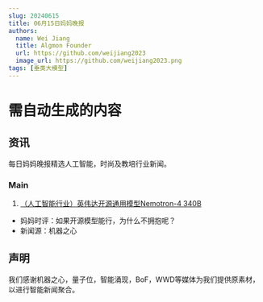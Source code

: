 ```yaml
---
slug: 20240615
title: 06月15日妈妈晚报
authors:
  name: Wei Jiang
  title: Algmon Founder
  url: https://github.com/weijiang2023
  image_url: https://github.com/weijiang2023.png
tags: [垂类大模型]
---
```


# 需自动生成的内容
## 资讯
每日妈妈晚报精选人工智能，时尚及教培行业新闻。

### Main

1. [（人工智能行业）英伟达开源通用模型Nemotron-4 340B](https://mp.weixin.qq.com/s/ghN4Vyr7ipNkP2Od70oAEw)
* 妈妈时评：如果开源模型能行，为什么不拥抱呢？
* 新闻源：机器之心

## 声明

我们感谢机器之心，量子位，智能涌现，BoF，WWD等媒体为我们提供原素材，以进行智能新闻聚合。